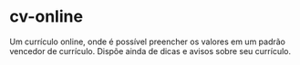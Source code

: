 # cv-online
Um currículo online, onde é possível preencher os valores em um padrão vencedor de currículo. Dispõe ainda de dicas e avisos sobre seu currículo.
